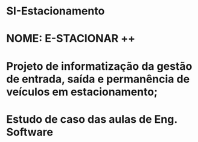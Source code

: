 # SI-Estacionamento
# NOME: E-STACIONAR ++
# Projeto de informatização da gestão de entrada, saída e permanência de veículos em estacionamento;
# Estudo de caso das aulas de Eng. Software
